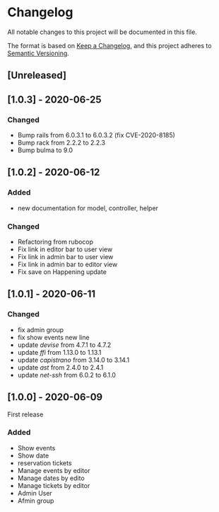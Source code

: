 # Changelog
All notable changes to this project will be documented in this file.

The format is based on [Keep a Changelog](https://keepachangelog.com/en/1.0.0/),
and this project adheres to [Semantic Versioning](https://semver.org/spec/v2.0.0.html).

## [Unreleased]

## [1.0.3] - 2020-06-25
### Changed
- Bump rails from 6.0.3.1 to 6.0.3.2 (fix CVE-2020-8185)
- Bump rack from 2.2.2 to 2.2.3
- Bump bulma to 9.0

## [1.0.2] - 2020-06-12
### Added
- new documentation for model, controller, helper
### Changed
- Refactoring from rubocop
- Fix link in editor bar to user view
- Fix link in admin bar to user view
- Fix link in admin bar to editor view
- Fix save on Happening update

## [1.0.1] - 2020-06-11
### Changed
- fix admin group
- fix show events new line
- update *devise* from 4.7.1 to 4.7.2
- update *ffi* from 1.13.0 to 1.13.1
- update *capistrano* from 3.14.0 to 3.14.1
- update *ast* from 2.4.0 to 2.4.1
- update *net-ssh* from 6.0.2 to 6.1.0

## [1.0.0] - 2020-06-09
First release
### Added
- Show events
- Show date
- reservation tickets
- Manage events by editor
- Manage dates by edito
- Manage tickets by editor
- Admin User
- Afmin group
